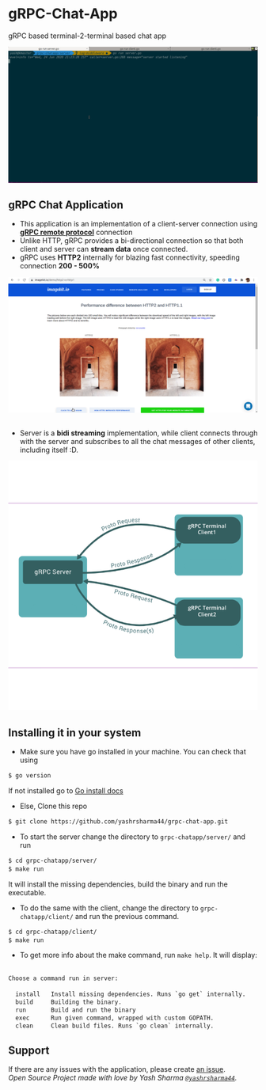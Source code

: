 # gRPC-Chat-App
gRPC based terminal-2-terminal based chat app

![](./images/grpc.gif)

## gRPC Chat Application

* This application is an implementation of a client-server connection using [**gRPC remote protocol**](https://grpc.io/) connection
* Unlike HTTP, gRPC provides a bi-directional connection so that both client and server can **stream data** once connected.
* gRPC uses **HTTP2** internally for blazing fast connectivity, speeding connection **200 - 500%**

![](./images/http2.gif)
##
* Server is a **bidi streaming** implementation, while client connects through with the server and subscribes to all the chat messages of other clients, including itself :D.

![](./images/grpc.png)

## Installing it in your system

- Make sure you have go installed in your machine. You can check that using

```bash
$ go version
```
If not installed go to [Go install docs](https://golang.org/doc/install)

- Else, Clone this repo

```bash
$ git clone https://github.com/yashrsharma44/grpc-chat-app.git
```

- To start the server change the directory to `grpc-chatapp/server/` and run

```bash
$ cd grpc-chatapp/server/
$ make run
```
It will install the missing dependencies, build the binary and run the executable. 

- To do the same with the client, change the directory to `grpc-chatapp/client/` and run the previous command. 

```bash
$ cd grpc-chatapp/client/
$ make run
```

- To get more info about the make command, run `make help`. It will display:

```

Choose a command run in server:

  install   Install missing dependencies. Runs `go get` internally.
  build     Building the binary.
  run       Build and run the binary
  exec      Run given command, wrapped with custom GOPATH.
  clean     Clean build files. Runs `go clean` internally.
```

## Support
If there are any issues with the application, please create [an issue](https://github.com/yashrsharma44/grpc-chat-app/issues/new).<br>
_Open Source Project made with love by Yash Sharma [`@yashrsharma44`](https://github.com/yashrsharma44)._
